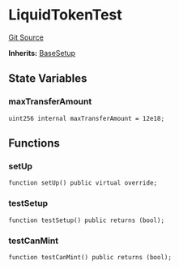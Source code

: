 # LiquidTokenTest
[Git Source](https://github.com/DAObox/fantastic-spork/blob/417d39e05e02311e6212644ed1689713e91fc673/src/test/PersonalToken.t.sol)

**Inherits:**
[BaseSetup](/src/test/BaseSetup.t.sol/contract.BaseSetup.md)


## State Variables
### maxTransferAmount

```solidity
uint256 internal maxTransferAmount = 12e18;
```


## Functions
### setUp


```solidity
function setUp() public virtual override;
```

### testSetup


```solidity
function testSetup() public returns (bool);
```

### testCanMint


```solidity
function testCanMint() public returns (bool);
```

